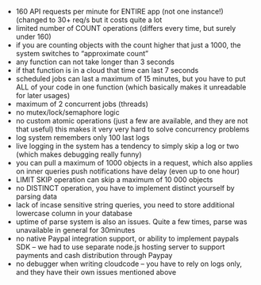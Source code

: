 - 160 API requests per minute for ENTIRE app (not one instance!) (changed to 30+ req/s but it costs quite a lot
- limited number of COUNT operations (differs every time, but surely under 160)
- if you are counting objects with the count higher that just a 1000, the system switches to “approximate count”
- any function can not take longer than 3 seconds
- if that function is in a cloud that time can last 7 seconds
- scheduled jobs can last a maximum of 15 minutes, but you have to put ALL of your code in one function (which basically makes it unreadable for later usages)
- maximum of 2 concurrent jobs (threads)
- no mutex/lock/semaphore logic
- no custom atomic operations (just a few are available, and they are not that useful)
this makes it very very hard to solve concurrency problems
- log system remembers only 100 last logs
- live logging in the system has a tendency to simply skip a log or two (which makes debugging really funny)
- you can pull a maximum of 1000 objects in a request, which also applies on inner queries
push notifications have delay (even up to one hour)
- LIMIT SKIP operation can skip a maximum of 10 000 objects
- no DISTINCT operation, you have to implement distinct yourself by parsing data
- lack of incase sensitive string queries, you need to store additional lowercase column in your database
- uptime of parse system is also an issues. Quite a few times, parse was unavailable in general for 30minutes
- no native Paypal integration support, or ability to implement paypals SDK – we had to use separate node.js hosting server to support payments and cash distribution through Paypay
- no debugger when writing cloudcode – you have to rely on logs only, and they have their own issues mentioned above